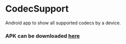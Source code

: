 # CodecSupport

Android app to show all supported codecs by a device.

### APK can be downloaded [here](https://github.com/Viniciuuz/CodecSupport/releases/tag/v1.0)